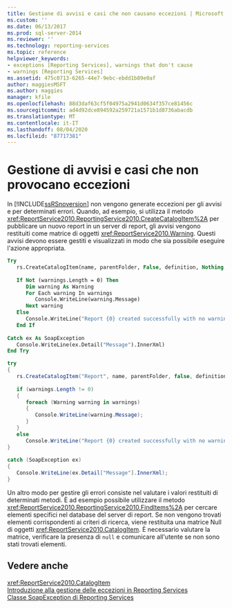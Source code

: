 ```yaml
---
title: Gestione di avvisi e casi che non causano eccezioni | Microsoft Docs
ms.custom: ''
ms.date: 06/13/2017
ms.prod: sql-server-2014
ms.reviewer: ''
ms.technology: reporting-services
ms.topic: reference
helpviewer_keywords:
- exceptions [Reporting Services], warnings that don't cause
- warnings [Reporting Services]
ms.assetid: 475c0713-6265-44e7-9ebc-ebdd1b89e0af
author: maggiesMSFT
ms.author: maggies
manager: kfile
ms.openlocfilehash: 88d3daf63cf5f04975a2941d0634f357ce81456c
ms.sourcegitcommit: ad4d92dce894592a259721a1571b1d8736abacdb
ms.translationtype: MT
ms.contentlocale: it-IT
ms.lasthandoff: 08/04/2020
ms.locfileid: "87717381"
---
```

# <a name="handling-warnings-and-cases-that-do-not-cause-exceptions"></a>Gestione di avvisi e casi che non provocano eccezioni
  In [!INCLUDE[ssRSnoversion](../../../includes/ssrsnoversion-md.md)] non vengono generate eccezioni per gli avvisi e per determinati errori. Quando, ad esempio, si utilizza il metodo <xref:ReportService2010.ReportingService2010.CreateCatalogItem%2A> per pubblicare un nuovo report in un server di report, gli avvisi vengono restituiti come matrice di oggetti <xref:ReportService2010.Warning>. Questi avvisi devono essere gestiti e visualizzati in modo che sia possibile eseguire l'azione appropriata.  
  
```vb  
Try  
   rs.CreateCatalogItem(name, parentFolder, False, definition, Nothing, warnings)  
  
   If Not (warnings.Length = 0) Then  
      Dim warning As Warning  
      For Each warning In warnings  
         Console.WriteLine(warning.Message)  
      Next warning  
   Else  
      Console.WriteLine("Report {0} created successfully with no warnings", name)  
   End If  
  
Catch ex As SoapException  
   Console.WriteLine(ex.Detail("Message").InnerXml)  
End Try  
```  
  
```csharp  
try  
{  
   rs.CreateCatalogItem("Report", name, parentFolder, false, definition, null, out warnings);  
  
   if (warnings.Length != 0)  
   {  
      foreach (Warning warning in warnings)  
      {  
         Console.WriteLine(warning.Message);  
      }  
   }  
   else  
      Console.WriteLine("Report {0} created successfully with no warnings", name);  
}  
  
catch (SoapException ex)  
{  
   Console.WriteLine(ex.Detail["Message"].InnerXml);  
}  
```  
  
 Un altro modo per gestire gli errori consiste nel valutare i valori restituiti di determinati metodi. È ad esempio possibile utilizzare il metodo <xref:ReportService2010.ReportingService2010.FindItems%2A> per cercare elementi specifici nel database del server di report. Se non vengono trovati elementi corrispondenti ai criteri di ricerca, viene restituita una matrice Null di oggetti <xref:ReportService2010.CatalogItem>. È necessario valutare la matrice, verificare la presenza di `null` e comunicare all'utente se non sono stati trovati elementi.  
  
## <a name="see-also"></a>Vedere anche  
 <xref:ReportService2010.CatalogItem>   
 [Introduzione alla gestione delle eccezioni in Reporting Services](../introducing-exception-handling-in-reporting-services.md)   
 [Classe SoapException di Reporting Services](../soapexception-class/reporting-services-soapexception-class.md)  
  
  
